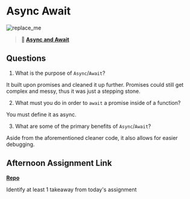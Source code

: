 # Async Await

![replace_me](https://codeworks.blob.core.windows.net/public/assets/img/illustrations/placeholder.svg)

> **📖 [Async and Await](https://codeworksacademy.com/fs-student-guide/resources/wk4/03-Async-Await)**

## Questions

1. What is the purpose of `Async`/`Await`?

It built upon promises and cleaned it up further. Promises could still get complex and messy, thus it was just a stepping stone.

2. What must you do in order to  `await` a promise inside of a function?

You must define it as async.

3. What are some of the primary benefits of `Async`/`Await`?

Aside from the aforementioned cleaner code, it also allows for easier debugging.

## Afternoon Assignment Link

**[Repo](https://github.com/Ethan-Johnson17/pokemon-api)**

Identify at least 1 takeaway from today's assignment
